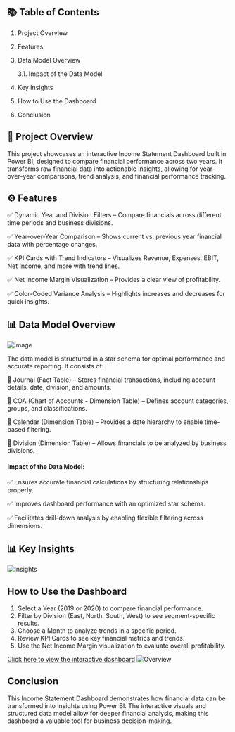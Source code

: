 ##  📚 Table of Contents  

1. Project Overview
2. Features
3. Data Model Overview

   3.1. Impact of the Data Model
5. Key Insights 
6. How to Use the Dashboard
7. Conclusion


## 📌 Project Overview

This project showcases an interactive Income Statement Dashboard built in Power BI, designed to compare financial performance across two years. It transforms raw financial data into actionable insights, allowing for year-over-year comparisons, trend analysis, and financial performance tracking.

## ⚙️ Features
✅ Dynamic Year and Division Filters – Compare financials across different time periods and business divisions.

✅ Year-over-Year Comparison – Shows current vs. previous year financial data with percentage changes.

✅ KPI Cards with Trend Indicators – Visualizes Revenue, Expenses, EBIT, Net Income, and more with trend lines.

✅ Net Income Margin Visualization – Provides a clear view of profitability.

✅ Color-Coded Variance Analysis – Highlights increases and decreases for quick insights.

## 📊 Data Model Overview
![image](https://github.com/user-attachments/assets/bcac0556-2d8d-4eea-8866-b1311691dd31)

The data model is structured in a star schema for optimal performance and accurate reporting. It consists of:

  📌 Journal (Fact Table) – Stores financial transactions, including account details, date, division, and amounts.

  📌 COA (Chart of Accounts - Dimension Table) – Defines account categories, groups, and classifications.

  📌 Calendar (Dimension Table) – Provides a date hierarchy to enable time-based filtering.

  📌 Division (Dimension Table) – Allows financials to be analyzed by business divisions.

#### Impact of the Data Model:
✅ Ensures accurate financial calculations by structuring relationships properly.

✅ Improves dashboard performance with an optimized star schema.

✅ Facilitates drill-down analysis by enabling flexible filtering across dimensions.


## 📊 Key Insights
![Insights](https://github.com/user-attachments/assets/2207a8d8-3335-4001-b39e-2ec37a0a2603)

## How to Use the Dashboard

1. Select a Year (2019 or 2020) to compare financial performance.
2. Filter by Division (East, North, South, West) to see segment-specific results.
3. Choose a Month to analyze trends in a specific period.
4. Review KPI Cards to see key financial metrics and trends.
5. Use the Net Income Margin visualization to evaluate overall profitability.

[Click here to view the interactive dashboard](https://app.powerbi.com/groups/me/reports/a4011425-2566-4ace-9f53-07c1a41b5d6e/30f59b08a044d485a182?experience=power-bi)
![Overview](https://github.com/user-attachments/assets/2a7f6734-f5e1-4674-842a-74149be3661e)

## Conclusion
This Income Statement Dashboard demonstrates how financial data can be transformed into insights using Power BI. The interactive visuals and structured data model allow for deeper financial analysis, making this dashboard a valuable tool for business decision-making.














